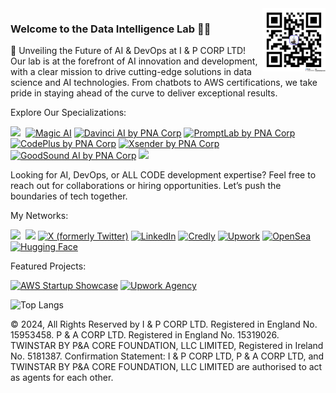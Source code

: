 <img align='right' src='p&acorp_qrcode.png' width=20% />

### Welcome to the Data Intelligence Lab 🚀</strong>✨

🚀 Unveiling the Future of AI & DevOps at I & P CORP LTD!
Our lab is at the forefront of AI innovation and development, with a clear mission to drive cutting-edge solutions in data science and AI technologies. From chatbots to AWS certifications, we take pride in staying ahead of the curve to deliver exceptional results.

Explore Our Specializations:

<a href='https://ai.pnacorp.co.uk/'><img src='https://img.shields.io/badge/💭_AI%20Chatbot-8A2BE2' /></a>&nbsp;
[![Magic AI](https://img.shields.io/badge/Magic%20AI-Ultimate%20AIChatbot%20⚡️-blue?style=social&logo=magic)](https://magicai.pnacorp.co.uk/)
[![Davinci AI by PNA Corp](https://img.shields.io/badge/✡️%20Davinci%20AI-PNA%20Corp-blue?style=social&logo=ai)](https://davinciai.pnacorp.co.uk/)
[![PromptLab by PNA Corp](https://img.shields.io/badge/🔬%20PromptLab-AI%20Prompt%20Marketplace-blue?style=social&logo=lab)](https://promptlab.pnacorp.co.uk/)
[![CodePlus by PNA Corp](https://img.shields.io/badge/🌩️%20CodePlus-Digital%20Marketplace-blue?style=social&logo=code)](https://codeplus.pnacorp.co.uk/)
[![Xsender by PNA Corp](https://img.shields.io/badge/☄️%20Xsender-Send%20SMS,%20Emails,%20And%20WhatsApp%20Messages%20Effortlessly.-blue?style=social&logo=sender)](https://xsender.pnacorp.co.uk/)
[![GoodSound AI by PNA Corp](https://img.shields.io/badge/🎙️%20GoodSound%20AI-PNA%20Corp-blue?style=social&logo=ai)](https://ai.goodsound.pnacorp.co.uk/)
<a href='https://aws.amazon.com/startups/showcase/startup-details/cab1ea05-43cb-4473-b665-39a13021977a'><img src='https://img.shields.io/badge/🏅_Certified_(AWS)_Startup-F37C23' /></a>&nbsp;

Looking for AI, DevOps, or ALL CODE development expertise? Feel free to reach out for collaborations or hiring opportunities. Let’s push the boundaries of tech together.

My Networks:

<img src='https://img.shields.io/github/stars/nnaemek2?color=green&style=social' />&nbsp;
<img src='https://img.shields.io/github/followers/nnaemek2?color=green&style=social' />
[![X (formerly Twitter)](https://img.shields.io/badge/X-Cov_Hub-blue?style=social&logo=x)](https://x.com/cov_hub)
[![LinkedIn](https://img.shields.io/badge/LinkedIn-Paul%20Nnaemeka-green?style=social&logo=linkedin)](https://www.linkedin.com/in/paul-nnaemeka-city-of-dublin)
[![Credly](https://img.shields.io/badge/Credly-Paul%20Nnaemeka-blue?style=social&logo=credly)](https://www.credly.com/users/paul-nnaemeka-city-of-london)
[![Upwork](https://img.shields.io/badge/Upwork-Paul%20Nnaemeka-green?style=social&logo=upwork)](https://www.upwork.com/freelancers/nnaemek2)
[![OpenSea](https://img.shields.io/badge/OpenSea-33%20Faces%20of%20a%20Pretender-blue?style=social&logo=opensea)](https://opensea.io/collection/33-faces-of-a-pretender/overview)
[![Hugging Face](https://img.shields.io/badge/Hugging%20Face-nnaemek2-yellow?style=social&logo=huggingface)](https://huggingface.co/nnaemek2)

Featured Projects:

[![AWS Startup Showcase](https://img.shields.io/badge/AWS%20Showcase-Our_GenAI_Startup-green?style=social&logo=amazon-aws)](https://aws.amazon.com/startups/showcase/startup-details/cab1ea05-43cb-4473-b665-39a13021977a)
[![Upwork Agency](https://img.shields.io/badge/Upwork-Prime%20Agency-green?style=social&logo=upwork)](https://www.upwork.com/agencies/prime/)

![Top Langs](https://github-readme-stats.vercel.app/api/top-langs/?username=nnaemek2&layout=compact)

© 2024, All Rights Reserved by I & P CORP LTD. Registered in England No. 15953458. P & A CORP LTD. Registered in England No. 15319026. TWINSTAR BY P&A CORE FOUNDATION, LLC LIMITED, Registered in Ireland No. 5181387. Confirmation Statement: I & P CORP LTD, P & A CORP LTD, and TWINSTAR BY P&A CORE FOUNDATION, LLC LIMITED are authorised to act as agents for each other.

